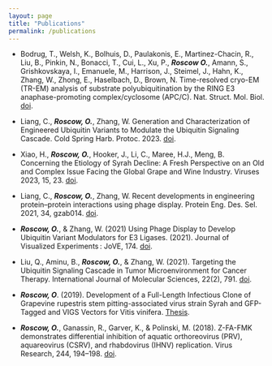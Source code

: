 ```yaml
---
layout: page
title: "Publications"
permalink: /publications
---
```


* Bodrug, T., Welsh, K., Bolhuis, D., Paulаkonis, E., Martinez-Chacin, R., Liu, B., Pinkin, N., Bonacci, T., Cui, L., Xu, P., _**Roscow O.**_, Amann, S., Grishkovskaya, I., Emanuele, M., Harrison, J., Steimel, J., Hahn, K., Zhang, W., Zhong, E., Haselbach, D., Brown, N. Time-resolved cryo-EM (TR-EM) analysis of substrate polyubiquitination by the RING E3 anaphase-promoting complex/cyclosome (APC/C). Nat. Struct. Mol. Biol. [doi](https://doi.org/10.1038/s41594-023-01105-5).

*	Liang, C., _**Roscow, O.**_, Zhang, W. Generation and Characterization of Engineered Ubiquitin Variants to Modulate the Ubiquitin Signaling Cascade. Cold Spring Harb. Protoc. 2023. [doi](https://cshprotocols.cshlp.org/content/early/2023/03/29/pdb.over107784.abstract).
  
*	Xiao, H., _**Roscow, O.**_, Hooker, J., Li, C., Maree, H.J., Meng, B. Concerning the Etiology of Syrah Decline: A Fresh Perspective on an Old and Complex Issue Facing the Global Grape and Wine Industry. Viruses 2023, 15, 23. [doi](https://doi.org/10.3390/v15010023).

*	Liang, C., _**Roscow, O.**_, Zhang, W. Recent developments in engineering protein–protein interactions using phage display. Protein Eng. Des. Sel. 2021, 34, gzab014. [doi](https://doi.org/10.1093/protein/gzab014).

* _**Roscow, O.**_, & Zhang, W. (2021) Using Phage Display to Develop Ubiquitin Variant Modulators for E3 Ligases. (2021). Journal of Visualized Experiments : JoVE, 174. [doi](https://doi.org/10.3791/62950).

* Liu, Q., Aminu, B., _**Roscow, O.**_, & Zhang, W. (2021). Targeting the Ubiquitin Signaling Cascade in Tumor Microenvironment for Cancer Therapy. International Journal of Molecular Sciences, 22(2), 791. [doi](https://doi.org/10.3390/ijms22020791).

* _**Roscow, O**_. (2019). Development of a Full-Length Infectious Clone of Grapevine rupestris stem pitting-associated virus strain Syrah and GFP-Tagged and VIGS Vectors for Vitis vinifera. [Thesis](https://atrium.lib.uoguelph.ca/xmlui/handle/10214/17655).

* _**Roscow, O.**_, Ganassin, R., Garver, K., & Polinski, M. (2018). Z-FA-FMK demonstrates differential inhibition of aquatic orthoreovirus (PRV), aquareovirus (CSRV), and rhabdovirus (IHNV) replication. Virus Research, 244, 194–198. [doi](https://doi.org/10.1016/j.virusres.2017.11.024).